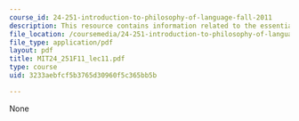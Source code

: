 ```yaml
---
course_id: 24-251-introduction-to-philosophy-of-language-fall-2011
description: This resource contains information related to the essential indexical.
file_location: /coursemedia/24-251-introduction-to-philosophy-of-language-fall-2011/3233aebfcf5b3765d30960f5c365bb5b_MIT24_251F11_lec11.pdf
file_type: application/pdf
layout: pdf
title: MIT24_251F11_lec11.pdf
type: course
uid: 3233aebfcf5b3765d30960f5c365bb5b

---
```

None